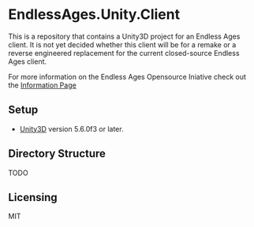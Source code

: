 # EndlessAges.Unity.Client

This is a repository that contains a Unity3D project for an Endless Ages client. It is not yet decided whether this client will be for a remake or a reverse engineered replacement for the current closed-source Endless Ages client.

For more information on the Endless Ages Opensource Iniative check out the [Information Page](https://github.com/Endlessages/Information)

## Setup

* [Unity3D](https://unity3d.com/) version 5.6.0f3 or later.

## Directory Structure

TODO

## Licensing

MIT
